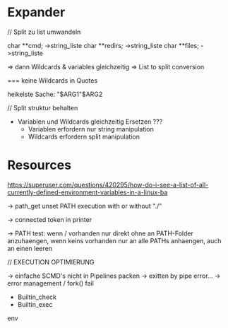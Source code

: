 

# Expander

// Split zu list umwandeln

char	**cmd; 		->string_liste
char	**redirs;	->string_liste
char	**files;	->string_liste

=> dann Wildcards & variables gleichzeitig
=> List to split conversion


=== keine Wildcards in Quotes

heikelste Sache:
"$ARG1"$ARG2

// Split struktur behalten

- Variablen und Wildcards gleichzeitig Ersetzen ???
	- Variablen erfordern nur string manipulation
	- Wildcards erfordern split manipulation


# Resources

https://superuser.com/questions/420295/how-do-i-see-a-list-of-all-currently-defined-environment-variables-in-a-linux-ba


-> path_get unset PATH execution with or without "./"

-> connected token in printer

-> PATH test: wenn / vorhanden nur direkt ohne an PATH-Folder anzuhaengen, wenn keins vorhanden nur an alle PATHs anhaengen, auch an einen leeren







// EXECUTION OPTIMIERUNG

-> einfache SCMD's nicht in Pipelines packen
-> exitten by pipe error...
-> error management / fork() fail
+ Builtin_check
+ Builtin_exec


env

